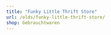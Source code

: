 ```yaml
---
title: "Funky Little Thrift Store"
url: /olds/funky-little-thrift-store/
shop: Gebrauchtwaren
---
```

